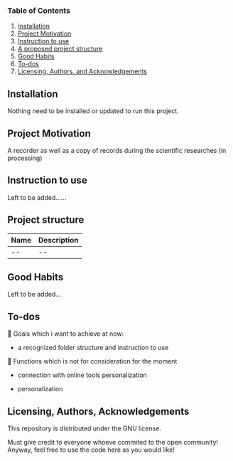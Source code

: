 ### Table of Contents

1. [Installation](#installation)
2. [Project Motivation](#motivation)
3. [Instruction to use](#instruction)
4. [A proposed project structure](#structure)
5. [Good Habits](#Habits)
6. [To-dos](#To-dos)
7. [Licensing, Authors, and Acknowledgements](#licensing)

## Installation <a name="installation"></a>

Nothing need to be installed or updated to run this project.

## Project Motivation<a name="motivation"></a>

A recorder as well as a copy of records during the scientific researches (in processing)

## Instruction to use<a name="instruction"></a>

Left to be added......

## Project structure<a name="structure"></a>

Name | Description |
------------ | -------------
-- | --
 
## Good Habits<a name="Habits"></a>

Left to be added...

## To-dos<a name="To-dos"></a>

:memo: Goals which i want to achieve at now:

* a recognized folder structure and instruction to use

:memo: Functions which is not for consideration for the moment

* connection with online tools
personalization

* personalization

## Licensing, Authors, Acknowledgements<a name="licensing"></a>

This repository is distributed under the GNU license.

Must give credit to everyone whoeve commited to the open community! Anyway, feel free to use the code here as you would like!
